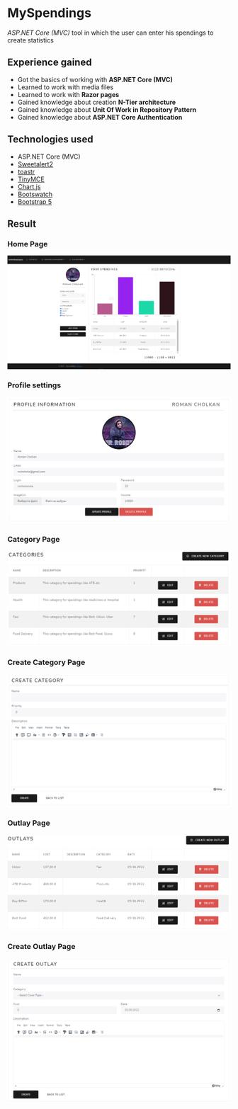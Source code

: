 # MySpendings
*ASP.NET Core (MVC)* tool in which the user can enter his spendings to create statistics


## Experience gained
* Got the basics of working with **ASP.NET Core (MVC)**
* Learned to work with media files
* Learned to work with **Razor pages**
* Gained knowledge about creation **N-Tier architecture**
* Gained knowledge about **Unit Of Work in Repository Pattern**
* Gained knowledge about **ASP.NET Core Authentication**

## Technologies used
* ASP.NET Core (MVC)
* [Sweetalert2](https://sweetalert2.github.io/)
* [toastr](https://github.com/CodeSeven/toastr)
* [TinyMCE](https://www.tiny.cloud/)
* [Chart.js](https://www.chartjs.org/)
* [Bootswatch](https://bootswatch.com/)
* [Bootstrap 5](https://getbootstrap.com/docs/5.0/getting-started/introduction/)

## Result
### Home Page

![Home Page](https://raw.githubusercontent.com/rochoMonsta/my-spendings/main/Examples/Images/home-page.PNG)

### Profile settings

![Profile settings](https://raw.githubusercontent.com/rochoMonsta/my-spendings/main/Examples/Images/profile-settings-page.PNG)

### Category Page

![Category Page](https://raw.githubusercontent.com/rochoMonsta/my-spendings/main/Examples/Images/category-page.PNG)

### Create Category Page

![Create Category Page](https://raw.githubusercontent.com/rochoMonsta/my-spendings/main/Examples/Images/create-category-page.PNG)

### Outlay Page

![Outlay Page](https://raw.githubusercontent.com/rochoMonsta/my-spendings/main/Examples/Images/outlays-page.PNG)

### Create Outlay Page

![Create Outlay Page](https://raw.githubusercontent.com/rochoMonsta/my-spendings/main/Examples/Images/create-outlay-page.PNG)